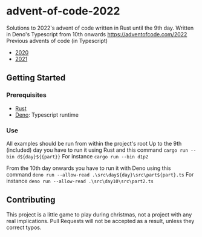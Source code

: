 # advent-of-code-2022
 Solutions to 2022's advent of code written in Rust until the 9th day. Written in Deno's Typescript from 10th onwards https://adventofcode.com/2022
 Previous advents of code (in Typescript)
 - [2020](https://github.com/LuisMayo/advent-of-code-2020)
 - [2021](https://github.com/LuisMayo/advent-of-code-2021)

## Getting Started

### Prerequisites
 - [Rust](https://rustup.rs/)
 - [Deno](https://deno.land/#installation): Typescript runtime

### Use

All examples should be run from within the project's root
Up to the 9th (included) day you have to run it using Rust and this command
`cargo run --bin d${day}${{part}}`
For instance
`cargo run --bin d1p2`

From the 10th day onwards you have to run it with Deno using this command
`deno run --allow-read .\src\day${day}\src\part${part}.ts`
For instance
`deno run --allow-read .\src\day10\src\part2.ts`
 
## Contributing
This project is a little game to play during christmas, not a project with any real implications. Pull Requests will not be accepted as a result, unless they correct typos.
